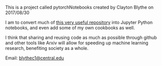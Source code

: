 

This is a project called pytorchNotebooks created by Clayton Blythe on 2017/08/30 

I am to convert much of [this very useful repository](https://github.com/yunjey/pytorch-tutorial) into Jupyter Python notebooks, and even add some of my own cookbooks as well. 

I think that sharing and reusing code as much as possible through github and other tools like Arxiv will allow for speeding up machine learning research, benefiting society as a whole. 

Email: blythec1@central.edu

